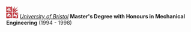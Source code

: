 ![CVLogo](../../logos/education/bristol.jpg) [_University of Bristol_](http://www.bristol.ac.uk/engineering/) **Master's Degree with Honours in Mechanical Engineering** (1994 - 1998)
